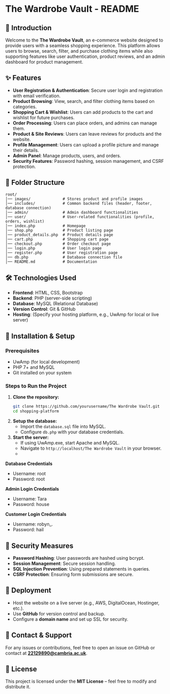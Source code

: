 <!-- Readme -->

# The Wardrobe Vault - README

## 📌 Introduction
Welcome to the **The Wardrobe Vault**, an e-commerce website designed to provide users with a seamless shopping experience. This platform allows users to browse, search, filter, and purchase clothing items while also supporting features like user authentication, product reviews, and an admin dashboard for product management.

## ✨ Features
- **User Registration & Authentication**: Secure user login and registration with email verification.
- **Product Browsing**: View, search, and filter clothing items based on categories.
- **Shopping Cart & Wishlist**: Users can add products to the cart and wishlist for future purchases.
- **Order Processing**: Users can place orders, and admins can manage them.
- **Product & Site Reviews**: Users can leave reviews for products and the website.
- **Profile Management**: Users can upload a profile picture and manage their details.
- **Admin Panel**: Manage products, users, and orders.
- **Security Features**: Password hashing, session management, and CSRF protection.

## 📂 Folder Structure
```
root/
│── images/              # Stores product and profile images                 
│── includes/            # Common backend files (header, footer, database connection)
│── admin/               # Admin dashboard functionalities
│── user/                # User-related functionalities (profile, orders, wishlist)
│── index.php            # Homepage
│── shop.php             # Product listing page
│── product_details.php  # Product details page
│── cart.php             # Shopping cart page
│── checkout.php         # Order checkout page
│── login.php            # User login page
│── register.php         # User registration page
│── db.php               # Database connection file
│── README.md            # Documentation
```

## 🛠️ Technologies Used
- **Frontend**: HTML, CSS, Bootstrap
- **Backend**: PHP (server-side scripting)
- **Database**: MySQL (Relational Database)
- **Version Control**: Git & GitHub
- **Hosting**: (Specify your hosting platform, e.g., UwAmp for local or live server)

## 📌 Installation & Setup
### Prerequisites
- UwAmp (for local development)
- PHP 7+ and MySQL
- Git installed on your system

### Steps to Run the Project
1. **Clone the repository:**
   ```bash
   git clone https://github.com/yourusername/The Wardrobe Vault.git
   cd shopping-platform
   ```
2. **Setup the database:**
   - Import the `database.sql` file into MySQL.
   - Configure `db.php` with your database credentials.
3. **Start the server:**
   - If using UwAmp.exe, start Apache and MySQL.
   - Navigate to `http://localhost/The Wardrobe Vault` in your browser.
   - 
**Database Credentials**
   - Username: root
   - Password: root

**Admin Login Credentials**
   - Username: Tara
   - Password: house

**Customer Login Credentials**
   - Username: robyn_.
   - Password: hail

## 🔑 Security Measures
- **Password Hashing**: User passwords are hashed using bcrypt.
- **Session Management**: Secure session handling.
- **SQL Injection Prevention**: Using prepared statements in queries.
- **CSRF Protection**: Ensuring form submissions are secure.

## 🚀 Deployment
- Host the website on a live server (e.g., AWS, DigitalOcean, Hostinger, etc.).
- Use **GitHub** for version control and backup.
- Configure a **domain name** and set up SSL for security.

## 📧 Contact & Support
For any issues or contributions, feel free to open an issue on GitHub or contact at **22129890@cambria.ac.uk**.

## 📝 License
This project is licensed under the **MIT License** – feel free to modify and distribute it.



